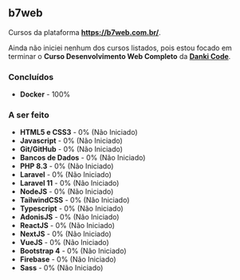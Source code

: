 ## b7web

Cursos da plataforma **https://b7web.com.br/**.

Ainda não iniciei nenhum dos cursos listados, pois estou focado em terminar o **Curso Desenvolvimento Web Completo** da [**Danki Code**](https://github.com/al4nn/danki-code).

### Concluídos

-   **Docker** - 100%

### A ser feito

-   **HTML5 e CSS3** - 0% (Não Iniciado)
-   **Javascript** - 0% (Não Iniciado)
-   **Git/GitHub** - 0% (Não Iniciado)
-   **Bancos de Dados** - 0% (Não Iniciado)
-   **PHP 8.3** - 0% (Não Iniciado)
-   **Laravel** - 0% (Não Iniciado)
-   **Laravel 11** - 0% (Não Iniciado)
-   **NodeJS** - 0% (Não Iniciado)
-   **TailwindCSS** - 0% (Não Iniciado)
-   **Typescript** - 0% (Não Iniciado)
-   **AdonisJS** - 0% (Não Iniciado)
-   **ReactJS** - 0% (Não Iniciado)
-   **NextJS** - 0% (Não Iniciado)
-   **VueJS** - 0% (Não Iniciado)
-   **Bootstrap 4** - 0% (Não Iniciado)
-   **Firebase** - 0% (Não Iniciado)
-   **Sass** - 0% (Não Iniciado)
